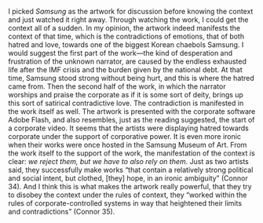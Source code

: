 I picked *Samsung* as the artwork for discussion before knowing the context and just watched it right away. Through watching the work, I could get the context all of a sudden. In my opinion, the artwork indeed manifests the context of that time, which is the contradictions of emotions, that of both hatred and love, towards one of the biggest Korean chaebols Samsung. I would suggest the first part of the work—the kind of desperation and frustration of the unknown narrator, are caused by the endless exhausted life after the IMF crisis and the burden given by the national debt. At that time, Samsung stood strong without being hurt, and this is where the hatred came from. Then the second half of the work, in which the narrator worships and praise the corporate as if it is some sort of deity, brings up this sort of satirical contradictive love. The contradiction is manifested in the work itself as well. The artwork is presented with the corporate software Adobe Flash, and also resembles, just as the reading suggested, the start of a corporate video. It seems that the artists were displaying hatred towards corporate under the support of corporative power. It is even more ironic when their works were once hosted in the Samsung Museum of Art. From the work itself to the support of the work, the manifestation of the context is clear: *we reject them, but we have to also rely on them*. Just as two artists said, they successfully make works “that contain a relatively strong political and social intent, but clothed, [they] hope, in an ironic ambiguity” (Connor 34). And I think this is what makes the artwork really powerful, that they try to disobey the context under the rules of context, they “worked within the rules of corporate-controlled systems in way that heightened their limits and contradictions” (Connor 35). 
